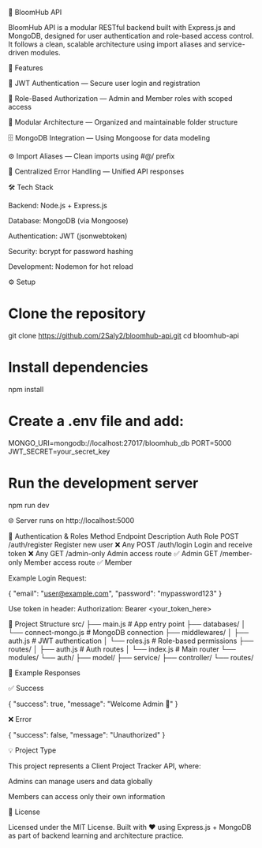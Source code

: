 🌸 BloomHub API

BloomHub API is a modular RESTful backend built with Express.js and MongoDB, designed for user authentication and role-based access control.
It follows a clean, scalable architecture using import aliases and service-driven modules.

🚀 Features

🔐 JWT Authentication — Secure user login and registration

👥 Role-Based Authorization — Admin and Member roles with scoped access

🧩 Modular Architecture — Organized and maintainable folder structure

🗄️ MongoDB Integration — Using Mongoose for data modeling

⚙️ Import Aliases — Clean imports using #@/ prefix

🧠 Centralized Error Handling — Unified API responses

🛠 Tech Stack

Backend: Node.js + Express.js

Database: MongoDB (via Mongoose)

Authentication: JWT (jsonwebtoken)

Security: bcrypt for password hashing

Development: Nodemon for hot reload

⚙️ Setup
# Clone the repository
git clone https://github.com/2Saly2/bloomhub-api.git
cd bloomhub-api

# Install dependencies
npm install

# Create a .env file and add:
MONGO_URI=mongodb://localhost:27017/bloomhub_db
PORT=5000
JWT_SECRET=your_secret_key

# Run the development server
npm run dev


🌐 Server runs on http://localhost:5000

🔐 Authentication & Roles
Method	Endpoint	Description	Auth	Role
POST	/auth/register	Register new user	❌	Any
POST	/auth/login	Login and receive token	❌	Any
GET	/admin-only	Admin access route	✅	Admin
GET	/member-only	Member access route	✅	Member

Example Login Request:

{
  "email": "user@example.com",
  "password": "mypassword123"
}


Use token in header:
Authorization: Bearer <your_token_here>

📁 Project Structure
src/
 ├── main.js                 # App entry point
 ├── databases/
 │   └── connect-mongo.js    # MongoDB connection
 ├── middlewares/
 │   ├── auth.js             # JWT authentication
 │   └── roles.js            # Role-based permissions
 ├── routes/
 │   ├── auth.js             # Auth routes
 │   └── index.js            # Main router
 └── modules/
     └── auth/
         ├── model/
         ├── service/
         ├── controller/
         └── routes/


🧪 Example Responses

✅ Success

{ "success": true, "message": "Welcome Admin 🌸" }


❌ Error

{ "success": false, "message": "Unauthorized" }

💡 Project Type

This project represents a Client Project Tracker API, where:

Admins can manage users and data globally

Members can access only their own information

📜 License

Licensed under the MIT License.
Built with ❤️ using Express.js + MongoDB as part of backend learning and architecture practice.
